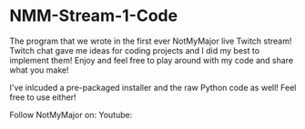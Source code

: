 # NMM-Stream-1-Code
The program that we wrote in the first ever NotMyMajor live Twitch stream! Twitch chat gave me ideas for coding projects and I did my best to implement them! Enjoy and feel free to play around with my code and share what you make!

I've inlcuded a pre-packaged installer and the raw Python code as well! Feel free to use either!

Follow NotMyMajor on:
Youtube: 

